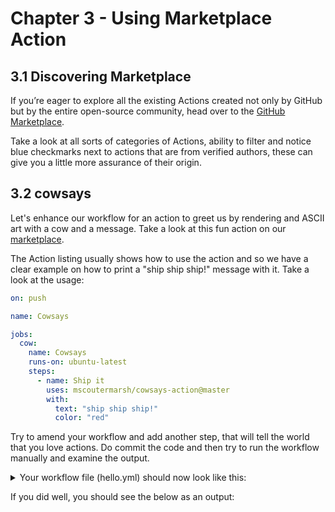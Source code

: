 # Chapter 3 - Using Marketplace Action

## 3.1 Discovering Marketplace

If you’re eager to explore all the existing Actions created not only by GitHub but by the entire open-source community, head over to the [GitHub Marketplace](https://github.com/marketplace?category=&query=&type=actions&verification=).

Take a look at all sorts of categories of Actions, ability to filter and notice blue checkmarks next to actions that are from verified authors, these can give you a little more assurance of their origin.

## 3.2 cowsays

Let's enhance our workflow for an action to greet us by rendering and ASCII art with a cow and a message. Take a look at this fun action on our [marketplace](https://github.com/marketplace/actions/cowsays).

The Action listing usually shows how to use the action and so we have a clear example on how to print a "ship ship ship!" message with it. Take a look at the usage:

```yml
on: push

name: Cowsays

jobs:
  cow:
    name: Cowsays
    runs-on: ubuntu-latest
    steps:
      - name: Ship it
        uses: mscoutermarsh/cowsays-action@master
        with:
          text: "ship ship ship!"
          color: "red"
```

Try to amend your workflow and add another step, that will tell the world that you love actions. Do commit the code and then try to run the workflow manually and examine the output.

<details>
<summary>Your workflow file (hello.yml) should now look like this:</summary>

```yml
name: Hello World Training Workflow

on:
  workflow_dispatch:
  issues:
    types: [opened, edited]

jobs:
  greet:
    env:
      MY_ENV: "John Doe"
    runs-on: ubuntu-latest
    steps:
      - name: Greet the User
        run: echo "Hello World!"
      - name: Run a multi-line script
        run: |
          echo "Hello $MY_ENV"
          echo "Hello $GITHUB_ACTOR"
          echo "The secret is: $SUPER_SECRET"
      - name: Love Actions
        uses: mscoutermarsh/cowsays-action@master
        with:
          text: "I love actions!"
          color: "red"
```

</details>

If you did well, you should see the below as an output:
